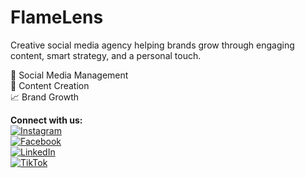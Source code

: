 # FlameLens  
Creative social media agency helping brands grow through engaging content, smart strategy, and a personal touch.  

📱 Social Media Management  
🎨 Content Creation  
📈 Brand Growth  

**Connect with us:**  
[![Instagram](https://img.shields.io/badge/Instagram-%23E4405F.svg?style=for-the-badge&logo=Instagram&logoColor=white)](https://www.instagram.com/flamelens.media/)  
[![Facebook](https://img.shields.io/badge/Facebook-%231877F2.svg?style=for-the-badge&logo=Facebook&logoColor=white)](https://www.facebook.com/flamelens.media)  
[![LinkedIn](https://img.shields.io/badge/LinkedIn-%230A66C2.svg?style=for-the-badge&logo=LinkedIn&logoColor=white)](https://www.linkedin.com/company/flamelens)  
[![TikTok](https://img.shields.io/badge/TikTok-%23000000.svg?style=for-the-badge&logo=TikTok&logoColor=white)](https://www.tiktok.com/@flamelens)  
